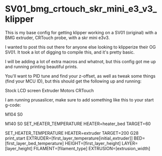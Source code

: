# SV01_bmg_crtouch_skr_mini_e3_v3_klipper
This is my base config for getting klipper working on a SV01 (original) with a BMG extruder, CRTouch probe, with a skr mini e3v3.

I wanted to post this out there for anyone else looking to klipperize their OG SV01. It took a lot of digging to compile this, and it's pretty basic.

I will be adding a lot of extra macros and whatnot, but this config got me up and running printing beautiful prints. 

You'll want to PID tune and find your z-offset, as well as tweak some things (find your MCU ID), but this should get the following up and running:

Stock LCD screen
Extruder
Motors
CRTouch

I am running prusaslicer, make sure to add something like this to your start g-code:

M104 S0

M140 S0
SET_HEATER_TEMPERATURE HEATER=heater_bed TARGET=60

SET_HEATER_TEMPERATURE HEATER=extruder TARGET=200
G28
print_start EXTRUDER=[first_layer_temperature[initial_extruder]] BED=[first_layer_bed_temperature] HEIGHT=[first_layer_height] LAYER=[layer_height] FILAMENT=[filament_type] EXTRUSION=[extrusion_width] 
